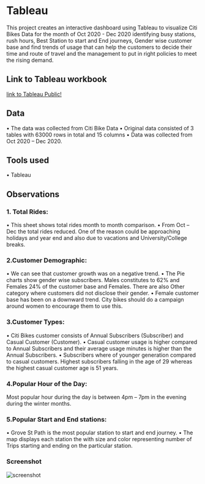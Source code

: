 # Tableau

This project creates an interactive dashboard using Tableau to visualize Citi Bikes Data for the month of Oct 2020 - Dec 2020 identifying busy stations, rush hours, Best Station to start and End journeys, Gender wise customer base and find trends of usage that can help the customers to decide their time and route of travel and the management to put in right policies to meet the rising demand.

## Link to Tableau workbook
[link to Tableau Public!](https://public.tableau.com/profile/stephen.milton#!/vizhome/CitiBikeAnalytics-Tableau_16164666186180/CustomerDashboard?publish=yes)

## Data
•	The data was collected from Citi Bike Data
•	Original data consisted of 3 tables with 63000 rows in total and 15 columns
•	Data was collected from Oct 2020 – Dec 2020.

## Tools used
•	Tableau

## Observations

### 1.	Total Rides:
•	This sheet shows total rides month to month comparison.
•	From Oct – Dec the total rides reduced. One of the reason could be approaching holidays and year end and also due to vacations and University/College breaks.

### 2.Customer Demographic:
•	We can see that customer growth was on a negative trend.
•	The Pie charts show gender wise subscribers. Males constitutes to 62% and Females 24% of the customer base and Females. There are also Other category where customers did not disclose their gender.
•	Female customer base has been on a downward trend. City bikes should do a campaign around women to encourage them to use this.
 

### 3.Customer Types:
•	Citi Bikes customer consists of Annual Subscribers (Subscriber) and Casual Customer (Customer).
•	Casual customer usage is higher compared to Annual Subscribers and their average usage minutes is higher than the Annual Subscribers.
•	Subscribers where of younger generation compared to casual customers. Highest subscribers falling in the age of 29 whereas the highest casual customer age is 51 years.

### 4.Popular Hour of the Day: 
Most popular hour during the day is between 4pm – 7pm in the evening during the winter months.
			 

### 5.Popular Start and End stations:
• Grove St Path is the most popular station to start and end journey. 
• The map displays each station the with size and color representing number of Trips starting and ending on the particular station.
 
### Screenshot
![screenshot](https://user-images.githubusercontent.com/68937366/112082932-21fb5300-8bc1-11eb-8b05-06368c109113.png)


 
 

